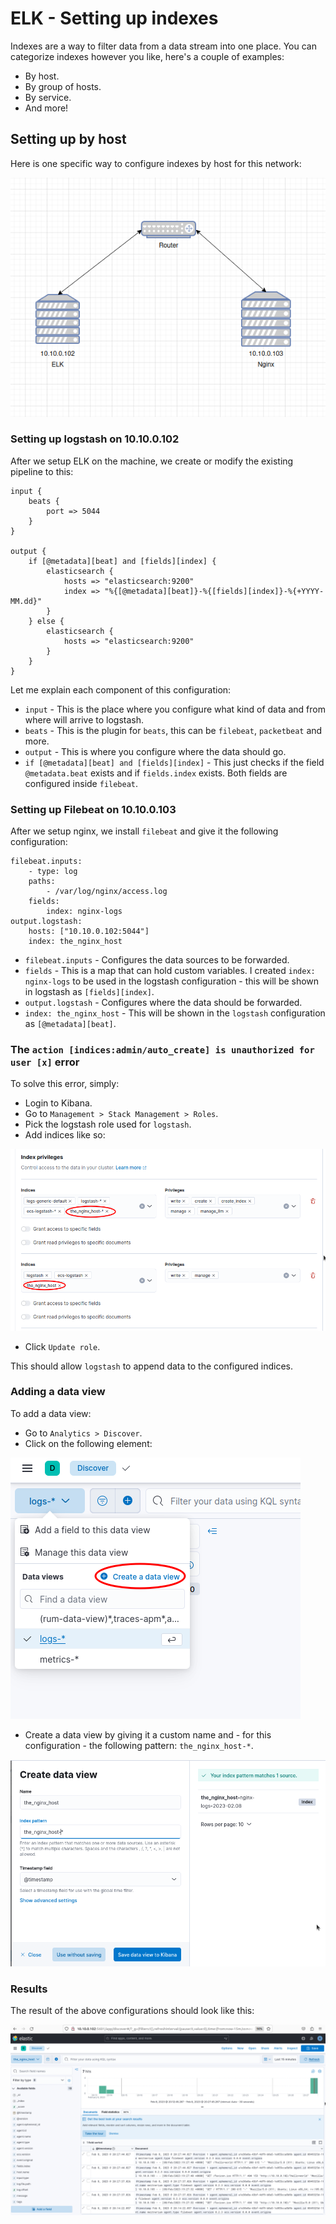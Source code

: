 # ELK - Setting up indexes

Indexes are a way to filter data from a data stream into one place. You can categorize indexes however you like, here's a couple of examples:

- By host.
- By group of hosts.
- By service.
- And more!

## Setting up by host

Here is one specific way to configure indexes by host for this network:

![](img/architecture.png)

### Setting up logstash on 10.10.0.102

After we setup ELK on the machine, we create or modify the existing pipeline to this:

```
input {
    beats {
        port => 5044
    }
}

output {
    if [@metadata][beat] and [fields][index] {
        elasticsearch {
            hosts => "elasticsearch:9200"
            index => "%{[@metadata][beat]}-%{[fields][index]}-%{+YYYY-MM.dd}"
        }
    } else {
        elasticsearch {
            hosts => "elasticsearch:9200"
        }
    }
}
```

Let me explain each component of this configuration:
- `input` - This is the place where you configure what kind of data and from where will arrive to logstash.
- `beats` - This is the plugin for `beats`, this can be `filebeat`, `packetbeat` and more.
- `output` - This is where you configure where the data should go.
- `if [@metadata][beat] and [fields][index]` - This just checks if the field `@metadata.beat` exists and if `fields.index` exists. Both fields are configured inside `filebeat`.

### Setting up Filebeat on 10.10.0.103

After we setup nginx, we install `filebeat` and give it the following configuration:

```
filebeat.inputs:
    - type: log
    paths:
        - /var/log/nginx/access.log
    fields:
        index: nginx-logs
output.logstash:
    hosts: ["10.10.0.102:5044"]
    index: the_nginx_host
```

- `filebeat.inputs` - Configures the data sources to be forwarded.
- `fields` - This is a map that can hold custom variables. I created `index: nginx-logs` to be used in the logstash configuration - this will be shown in logstash as `[fields][index]`.
- `output.logstash` - Configures where the data should be forwarded.
- `index: the_nginx_host` - This will be shown in the `logstash` configuration as `[@metadata][beat]`.

### The `action [indices:admin/auto_create] is unauthorized for user [x]` error

To solve this error, simply:

- Login to Kibana.
- Go to `Management > Stack Management > Roles`.
- Pick the logstash role used for `logstash`.
- Add indices like so:

![](img/nginx_host.png)

- Click `Update role`.

This should allow `logstash` to append data to the configured indices.

### Adding a data view

To add a data view:

- Go to `Analytics > Discover`.
- Click on the following element:

![](img/data_view.png)

- Create a data view by giving it a custom name and - for this configuration - the following pattern: `the_nginx_host-*`.

![](img/the_nginx_host.png)

### Results

The result of the above configurations should look like this:

![](img/results.png)